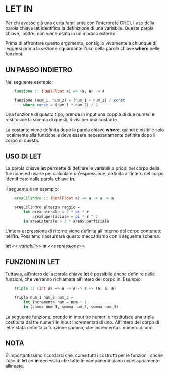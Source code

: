 # LET IN

Per chi avesse già una certa familiarità con l'interprete GHCI, l'uso della parola chiave **let** identifica la definizione di una variabile. Questa parola chiave, inoltre, non viene usata in un modulo esterno.

Prima di affrontare questo argomento, consiglio vivamente a chiunque di leggersi prima la sezione riguardante l'uso della parola chiave **where** nelle funzioni.

## UN PASSO INDIETRO

Nel seguente esempio:

```haskell
    funzione :: (RealFloat a) => (a, a) -> a

    funzione (num_1, num_2) = (num_1 + num_2) / const
        where const = (num_1 * num_2) / 2
```

Una funzione di questo tipo, prende in input una coppia di due numeri e restitusice la somma di questi, divisi per una costante.

La costante viene definita dopo la parola chiave **where**, quindi è visibile solo localmente alla funzione e deve essere necessariamente definita dopo il corpo di questa.

## USO DI LET

La parola chiave **let** permette di definire le variabili a priodi nel corpo della funzione ed usarle per calcolare un'espressione, definita all'intero del corpo identificato dalla parola chiave **in**.

Il seguente è un esempio:

```haskell
    areaCilindro :: (RealFloat a) => a -> a -> a

    areaCilindro altezza raggio =
        let areaLaterale = 2 * pi * r
            areaSuperficiale = pi * r ^ 2
        in areaLaterale + 2 * areaSuperficiale
```

L'intera espressione di ritorno viene definita all'interno del corpo contenuto nell'**in**. Possiamo riassumere questo meccanismo con il seguente schema.

**let** << _variabili_>> **in** <<_espressione_>>

## FUNZIONI IN LET

Tuttavia, all'intero della parola chiave **let** è possibile anche definire delle funzioni, che verranno richiamate all'intero del corpo in. Esempio:

```haskell
    tripla :: (Int a) => a -> a -> a -> (a, a, a)

    tripla num_1 num_2 num_3 =
        let incrementa num = num + 1
        in (somma num_1, somma num_2, somma num_3)
```

La seguente funzione, prende in input tre numeri e restituisce una tripla costituita dai tre numeri in input incrementati di uno. All'intero del corpo di let è stata definita la funzione somma, che incrementa il numero di uno.

## NOTA

E'importantissimo ricordarsi che, come tutti i costrutti per le funzioni, anche l'uso di **let** ed **in** necessita che tutte le componenti siano necessariamente allineate.

